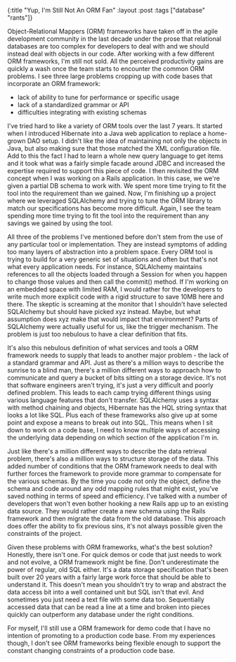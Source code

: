{:title "Yup, I'm Still Not An ORM Fan"
 :layout :post
 :tags ["database" "rants"]}

Object-Relational Mappers (ORM) frameworks have taken off in the agile development
community in the last decade under the prose that relational databases are too
complex for developers to deal with and we should instead deal with objects in our
code. After working with a few different ORM frameworks, I'm still not sold. All the
perceived productivity gains are quickly a wash once the team starts to encounter the
common ORM problems. I see three large problems cropping up with code bases that
incorporate an ORM framework:

* lack of ability to tune for performance or specific usage
* lack of a standardized grammar or API
* difficulties integrating with existing schemas

I've tried hard to like a variety of ORM tools over the last 7 years. It started when
I introduced Hibernate into a Java web application to replace a home-grown DAO setup.
I didn't like the idea of maintaining not only the objects in Java, but also making
sure that those matched the XML configuration file. Add to this the fact I had to learn
a whole new query language to get items and it took what was a fairly simple facade
around JDBC and increased the expertise required to support this piece of code. I then
revisited the ORM concept when I was working on a Rails application. In this case, we
we're given a partial DB schema to work with. We spent more time trying to fit the tool
into the requirement than we gained. Now, I'm finishing up a project where we leveraged
SQLAlchemy and trying to tune the ORM library to match our specifications has become
more difficult. Again, I see the team spending more time trying to fit the tool into
the requirement than any savings we gained by using the tool.

All three of the problems I've mentioned before don't stem from the use of any particular
tool or implementation. They are instead symptoms of adding too many layers of abstraction
into a problem space. Every ORM tool is trying to build for a very generic set of situations
and often but that's not what every application needs. For instance, SQLAlchemy maintains
references to all the objects loaded through a Session for when you happen to change those
values and then call the commit() method. If I'm working on an embedded space with limited
RAM, I would rather for the developers to write much more explicit code with a rigid structure
to save 10MB here and there. The skeptic is screaming at the monitor that I shouldn't have
selected SQLAlchemy but should have picked xyz instead. Maybe, but what assumption does xyz
make that would impact that environment? Parts of SQLAlchemy were actually useful for us,
like the trigger mechanism. The problem is just too nebulous to have a clear definition that
fits.

It's also this nebulous definition of what services and tools a ORM framework needs to supply
that leads to another major problem - the lack of a standard grammar and API. Just as there's
a million ways to describe the sunrise to a blind man, there's a million different ways
to approach how to communicate and query a bucket of bits sitting on a storage device. It's
not that software engineers aren't trying, it's just a very difficult and poorly defined problem.
This leads to each camp trying different things using various language features that don't
transfer. SQLAlchemy uses a syntax with method chaining and objects, Hibernate has the HQL
string syntax that looks a lot like SQL. Plus each of these frameworks also give up at some
point and expose a means to break out into SQL. This means when I sit down to work on a code
base, I need to know multiple ways of accessing the underlying data depending on which section
of the application I'm in.

Just like there's a million different ways to describe the data retrieval problem, there's
also a million ways to structure storage of the data. This added number of conditions that the
ORM framework needs to deal with further forces the framework to provide more grammar to
compensate for the various schemas. By the time you code not only the object, define the schema
and code around any odd mapping rules that might exist, you've saved nothing in terms of speed
and efficiency. I've talked with a number of developers that won't even bother hooking a new Rails
app up to an existing data source. They would rather create a new schema using the Rails framework
and then migrate the data from the old database. This approach does offer the ability to fix
previous sins, it's not always possible given the constraints of the project.

Given these problems with ORM frameworks, what's the best solution? Honestly, there isn't one.
For quick demos or code that just needs to work and not evolve, a ORM framework might be fine.
Don't underestimate the power of regular, old SQL either. It's a data storage specification
that's been built over 20 years with a fairly large work force that should be able to understand
it. This doesn't mean you shouldn't try to wrap and abstract the data access bit into a well
contained unit but SQL isn't that evil. And sometimes you just need a text file with some data
too. Sequentially accessed data that can be read a line at a time and broken into pieces quickly
can outperform any database under the right conditions.

For myself, I'll still use a ORM framework for demo code that I have no intention of promoting
to a production code base. From my experiences though, I don't see ORM frameworks being flexible
enough to support the constant changing constraints of a production code base.
